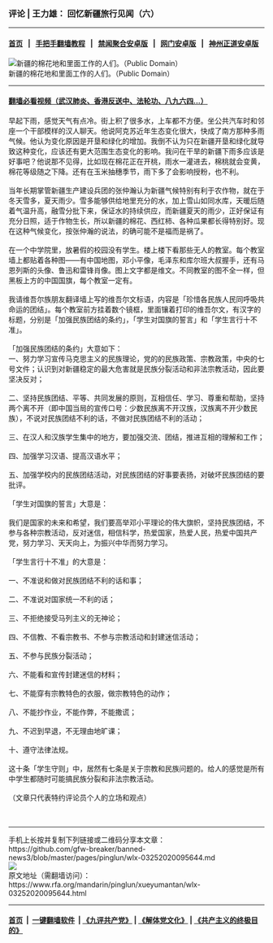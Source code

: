 ###  评论 | 王力雄： 回忆新疆旅行见闻（六） 
------------------------

#### [首页](https://github.com/gfw-breaker/banned-news3/blob/master/README.md) &nbsp;&nbsp;|&nbsp;&nbsp; [手把手翻墙教程](https://github.com/gfw-breaker/guides/wiki) &nbsp;&nbsp;|&nbsp;&nbsp; [禁闻聚合安卓版](https://github.com/gfw-breaker/bn-android) &nbsp;&nbsp;|&nbsp;&nbsp; [网门安卓版](https://github.com/oGate2/oGate) &nbsp;&nbsp;|&nbsp;&nbsp; [神州正道安卓版](https://github.com/SzzdOgate/update) 



<div id="headerimg">
 <img alt="新疆的棉花地和里面工作的人们。（Public Domain）" src="https://www.rfa.org/mandarin/pinglun/xueyumantan/wlx-03252020095644.html/GettyImages-489406294-600x362.jpg/image" title="新疆的棉花地和里面工作的人们。（Public Domain）"/>
 <div id="headerimgcontents">
  <div id="headerimgcaption">
   <span>
    新疆的棉花地和里面工作的人们。（Public Domain）
   </span>
   <!-- zoomattribute -->
  </div>
  <!-- headerimgcaption -->
 </div>
 <!-- headerimagecontents -->
</div>

<hr/>


#### [翻墙必看视频（武汉肺炎、香港反送中、法轮功、八九六四...）](https://github.com/gfw-breaker/banned-news3/blob/master/pages/link3.md)

<div id="storytext">
 <div>
  <div class="slot_header">
  </div>
 </div>
 <p>
  早起下雨，感觉天气有点冷。街上积了很多水，上车都不方便。坐公共汽车时和邻座一个干部模样的汉人聊天。他说阿克苏近年生态变化很大，快成了南方那种多雨气候。他认为变化原因是开垦和绿化的增加。我倒不认为只在新疆开垦和绿化就导致这种变化，应该还有更大范围生态变化的影响。我问在干旱的新疆下雨多应该是好事吧？他说那不见得，比如现在棉花正在开桃，雨水一灌进去，棉桃就会变黄，棉花等级随之下降。还有在玉米抽穗季节，雨下多了会影响授粉，也不利。
  <br/>
  <br/>
  当年长期掌管新疆生产建设兵团的张仲瀚认为新疆气候特别有利于农作物，就在于冬天雪多，夏天雨少。雪多能够供给地里充分的水，加上雪山如同水库，天暖后随着气温升高，融雪分批下来，保证水的持续供应，而新疆夏天的雨少，正好保证有充分日照，适于作物生长，所以新疆的棉花、西红柿、各种瓜果都长得特别好。现在这种气候变化，按张仲瀚的说法，的确可能不是福而是祸了。
  <br/>
  <br/>
  在一个中学院里，放暑假的校园没有学生。楼上楼下看那些无人的教室。每个教室墙上都贴着各种图——有中国地图，邓小平像，毛泽东和库尔班大叔握手，还有马恩列斯的头像、鲁迅和雷锋肖像。图上文字都是维文。不同教室的图不全一样，但黑板上方的中国国旗，每个教室一定有。
  <br/>
  <br/>
  我请维吾尔族朋友翻译墙上写的维吾尔文标语，内容是「珍惜各民族人民同呼吸共命运的团结」。每个教室前方挂着数个镜框，里面镶着打印的维吾尔文，有汉字的标题，分别是「加强民族团结的条约」，「学生对国旗的誓言」和「学生言行十不准」。
  <br/>
  <br/>
  「加强民族团结的条约」大意如下：
  <br/>
  一、努力学习宣传马克思主义的民族理论，党的的民族政策、宗教政策，中央的七号文件；认识到对新疆稳定的最大危害就是民族分裂活动和非法宗教活动，因此要坚决反对；
  <br/>
  <br/>
  二、坚持民族团结、平等、共同发展的原则，互相信任、学习、尊重和帮助，坚持两个离不开（即中国当局的宣传口号：少数民族离不开汉族，汉族离不开少数民族），不说对民族团结不利的话，不做对民族团结不利的活动；
  <br/>
  <br/>
  三、在汉人和汉族学生集中的地方，要加强交流、团结，推进互相的理解和工作；
  <br/>
  <br/>
  四、加强学习汉语、提高汉语水平；
  <br/>
  <br/>
  五、加强学校内的民族团结活动，对民族团结的好事要表扬，对破坏民族团结的要批评。
  <br/>
  <br/>
  「学生对国旗的誓言」大意是：
  <br/>
  <br/>
  我们是国家的未来和希望，我们要高举邓小平理论的伟大旗帜，坚持民族团结，不参与各种宗教活动，反对迷信，相信科学，热爱国家，热爱人民，热爱中国共产党，努力学习、天天向上，为振兴中华而努力学习。
  <br/>
  <br/>
  「学生言行十不准」的大意是：
  <br/>
  <br/>
  一、不准说和做对民族团结不利的话和事；
  <br/>
  <br/>
  二、不准说对国家统一不利的话；
  <br/>
  <br/>
  三、不拒绝接受马列主义的无神论；
  <br/>
  <br/>
  四、不信教、不看宗教书、不参与宗教活动和封建迷信活动；
  <br/>
  <br/>
  五、不参与民族分裂活动；
  <br/>
  <br/>
  六、不能看和宣传封建迷信的材料；
  <br/>
  <br/>
  七、不能穿有宗教特色的衣服，做宗教特色的动作；
  <br/>
  <br/>
  八、不能抄作业，不能作弊，不能撒谎；
  <br/>
  <br/>
  九、不迟到早退，不无理由地旷课；
  <br/>
  <br/>
  十、遵守法律法规。
  <br/>
  <br/>
  这十条「学生守则」中，居然有七条是关于宗教和民族问题的。给人的感觉是所有中学生都随时可能搞民族分裂和非法宗教活动。
  <br/>
  <br/>
  （文章只代表特约评论员个人的立场和观点）
  <br/>
  <br/>
  <br/>
 </p>
</div>

<hr/>
手机上长按并复制下列链接或二维码分享本文章：<br/>
https://github.com/gfw-breaker/banned-news3/blob/master/pages/pinglun/wlx-03252020095644.md <br/>
<a href='https://github.com/gfw-breaker/banned-news3/blob/master/pages/pinglun/wlx-03252020095644.md'><img src='https://github.com/gfw-breaker/banned-news3/blob/master/pages/pinglun/wlx-03252020095644.md.png'/></a> <br/>
原文地址（需翻墙访问）：https://www.rfa.org/mandarin/pinglun/xueyumantan/wlx-03252020095644.html


------------------------
#### [首页](https://github.com/gfw-breaker/banned-news3/blob/master/README.md) &nbsp;|&nbsp; [一键翻墙软件](https://github.com/gfw-breaker/nogfw/blob/master/README.md) &nbsp;| [《九评共产党》](https://github.com/gfw-breaker/9ping.md/blob/master/README.md#九评之一评共产党是什么) | [《解体党文化》](https://github.com/gfw-breaker/jtdwh.md/blob/master/README.md) | [《共产主义的终极目的》](https://github.com/gfw-breaker/gczydzjmd.md/blob/master/README.md)


<img src='http://gfw-breaker.win/banned-news3/pages/pinglun/wlx-03252020095644.md' width='0px' height='0px'/>